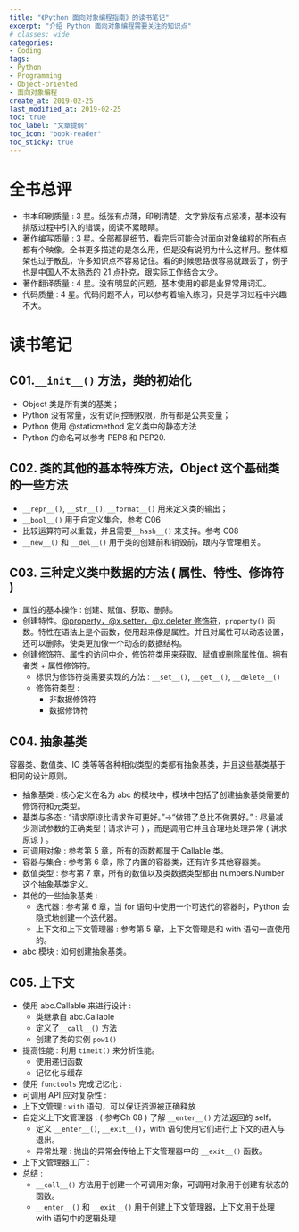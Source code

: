 ```yaml
---
title: "《Python 面向对象编程指南》的读书笔记"
excerpt: "介绍 Python 面向对象编程需要关注的知识点"
# classes: wide
categories:
- Coding
tags:
- Python
- Programming
- Object-oriented
- 面向对象编程
create_at: 2019-02-25
last_modified_at: 2019-02-25
toc: true
toc_label: "文章提纲"
toc_icon: "book-reader"
toc_sticky: true
---
```


# 全书总评

-   书本印刷质量 : 3 星。纸张有点薄，印刷清楚，文字排版有点紧凑，基本没有排版过程中引入的错误，阅读不累眼睛。
-   著作编写质量 : 3 星。全部都是细节，看完后可能会对面向对象编程的所有点都有个映像。全书更多描述的是怎么用，但是没有说明为什么这样用。整体框架也过于散乱，许多知识点不容易记住。看的时候思路很容易就跟丢了，例子也是中国人不太熟悉的 21 点扑克，跟实际工作结合太少。
-   著作翻译质量 : 4 星。没有明显的问题，基本使用的都是业界常用词汇。
-   代码质量 : 4 星。代码问题不大，可以参考着输入练习，只是学习过程中兴趣不大。

# 读书笔记

## C01.`__init__()` 方法，类的初始化

-   Object 类是所有类的基类；
-   Python 没有常量，没有访问控制权限，所有都是公共变量；
-   Python 使用 @staticmethod 定义类中的静态方法
-   Python 的命名可以参考 PEP8 和 PEP20.

## C02. 类的其他的基本特殊方法，Object 这个基础类的一些方法

-   `__repr__()`, `__str__()`, `__format__()` 用来定义类的输出；
-   `__bool__()` 用于自定义集合，参考 C06
-   比较运算符可以重载，并且需要`__hash__()` 来支持。参考 C08
-   `__new__()` 和 `__del__()` 用于类的创建前和销毁前，跟内存管理相关。

## C03. 三种定义类中数据的方法 ( 属性、特性、修饰符 )

-   属性的基本操作 : 创建、赋值、获取、删除。
-   创建特性。[@property，@x.setter，@x.deleter 修饰符](https://blog.csdn.net/sxingming/article/details/52916249)，`property()` 函数。特性在语法上是个函数，使用起来像是属性。并且对属性可以动态设置，还可以删除，使类更加像一个动态的数据结构。
-   创建修饰符。属性的访问中介，修饰符类用来获取、赋值或删除属性值。拥有者类 + 属性修饰符。
    -   标识为修饰符类需要实现的方法 : `__set__()`, `__get__()`, `__delete__()`
    -   修饰符类型 :
        -   非数据修饰符
        -   数据修饰符

## C04. 抽象基类

容器类、数值类、IO 类等等各种相似类型的类都有抽象基类，并且这些基类基于相同的设计原则。

-   抽象基类 : 核心定义在名为 abc 的模块中，模块中包括了创建抽象基类需要的修饰符和元类型。
-   基类与多态 : “请求原谅比请求许可更好。”→“做错了总比不做要好。” : 尽量减少测试参数的正确类型 ( 请求许可 ) ，而是调用它并且合理地处理异常 ( 讲求原谅 ) 。
-   可调用对象 : 参考第 5 章，所有的函数都属于 Callable 类。
-   容器与集合 : 参考第 6 章，除了内置的容器类，还有许多其他容器类。
-   数值类型 : 参考第 7 章，所有的数值以及类数据类型都由 numbers.Number 这个抽象基类定义。
-   其他的一些抽象基类 :
    -   迭代器 : 参考第 6 章，当 for 语句中使用一个可迭代的容器时，Python 会隐式地创建一个迭代器。
    -   上下文和上下文管理器 : 参考第 5 章，上下文管理是和 with 语句一直使用的。
-   abc 模块 : 如何创建抽象基类。

## C05. 上下文

-   使用 abc.Callable 来进行设计 :
    -   类继承自 abc.Callable
    -   定义了`__call__()` 方法
    -   创建了类的实例 `pow1()`
-   提高性能 : 利用 `timeit()` 来分析性能。
    -   使用递归函数
    -   记忆化与缓存
-   使用 `functools` 完成记忆化 :
-   可调用 API 应对复杂性 :
-   上下文管理 : `with` 语句，可以保证资源被正确释放
-   自定义上下文管理器 : ( 参考Ch 08 ) 了解 `__enter__()` 方法返回的 self。
    -   定义 `__enter__()`, `__exit__()`，with 语句使用它们进行上下文的进入与退出。
    -   异常处理 : 抛出的异常会传给上下文管理器中的 `__exit__()` 函数。
-   上下文管理器工厂 :
-   总结 :
    -   `__call__()` 方法用于创建一个可调用对象，可调用对象用于创建有状态的函数。
    -   `__enter__()` 和 `__exit__()` 用于创建上下文管理器，上下文用于处理 with 语句中的逻辑处理
